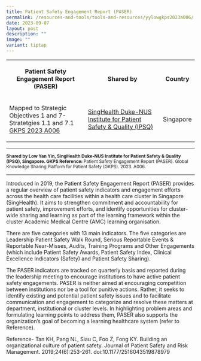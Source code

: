 ```yaml
---
title: Patient Safety Engagement Report (PASER)
permalink: /resources-and-tools/tools-and-resources/yylowgkps2023a006/
date: 2023-09-07
layout: post
description: ""
image: ""
variant: tiptap
---
```

<table>
<tbody>
<tr>
<th rowspan="1" colspan="1">
<p>Patient Safety Engagement Report (PASER)</p>
</th>
<th rowspan="1" colspan="1">
<p>Shared by</p>
</th>
<th rowspan="1" colspan="1">
<p>Country</p>
</th>
</tr>
<tr>
<td rowspan="1" colspan="1">
<p>Mapped to Strategic Objectives 1 and 7- Stratetgies 1.1 and 7.1
<br><a href="/files/gkps_2023-a006.pdf" rel="noopener noreferrer nofollow" target="_blank">GKPS 2023 A006</a>
</p>
</td>
<td rowspan="1" colspan="1">
<p><a href="https://www.singhealthdukenus.com.sg/ipsq" rel="noopener noreferrer nofollow" target="_blank">SingHealth Duke-NUS Institute for Patient Safety &amp; Quality (IPSQ)</a>
</p>
</td>
<td rowspan="1" colspan="1">
<p>Singapore</p>
</td>
</tr>
</tbody>
</table>
<hr>
<p><strong><sub>Shared by Low Yan Yin, SingHealth Duke-NUS Institute for Patient Safety &amp; Quality (IPSQ), Singapore. GKPS Reference: </sub></strong><sub>Patient Safety Engagement Report (PASER). Global Knowledge Sharing Platform for Patient Safety (GKPS). 2023. A006.</sub>
</p>
<hr>
<p>Introduced in 2019, the Patient Safety Engagement Report (PASER) provides
a regular overview of patient safety indicators and engagement efforts
across the health care facilities within a health care cluster in Singapore
(SingHealth). It aims to strengthen commitment and accountability for patient
safety, improvement efforts, and identify opportunities for cluster-wide
sharing and learning as part of the learning framework within the cluster
Academic Medical Centre (AMC) learning organisation.</p>
<p>There are five categories with 13 main indicators. The five categories
are Leadership Patient Safety Walk Round, Serious Reportable Events &amp;
Reportable Near-Misses, Audits, Training Programs and Other Engagements
(which include Patient Safety Awards, Patient Safety Index, Clinical Excellence
Indicators (Safety) and Patient Safety Sharing).</p>
<p>The PASER indicators are tracked on quarterly basis and reported during
the leadership meeting to encourage institutions to have active patient
safety engagements. PASER is neither aimed at encouraging competition between
institutions nor be a tool for punitive actions. Rather, it seeks to identify
existing and potential patient safety issues and to facilitate communication
and engagement to categorize and resolve these matters at department, institutional
or cluster levels. In highlighting problem areas and formulating learning
points to address them, PASER also supports the organization’s goal of
becoming a learning healthcare system (refer to Reference).</p>
<p>Reference- Tan KH, Pang NL, Siau C, Foo Z, Fong KY. Building an organizational
culture of patient safety. Journal of Patient Safety and Risk Management.
2019;24(6):253-261. <a rel="noopener noreferrer nofollow" target="_blank">doi:10.1177/2516043519878979</a>
</p>